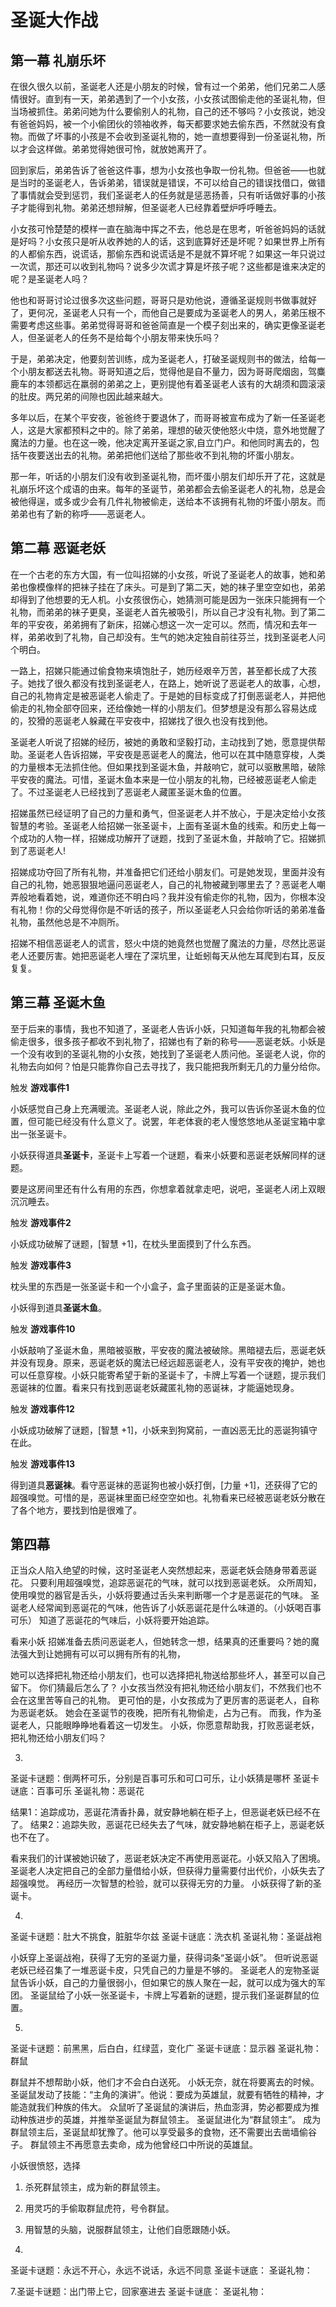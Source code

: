 # 圣诞大作战

## 第一幕 礼崩乐坏
在很久很久以前，圣诞老人还是小朋友的时候，曾有过一个弟弟，他们兄弟二人感情很好。直到有一天，弟弟遇到了一个小女孩，小女孩试图偷走他的圣诞礼物，但当场被抓住。弟弟问她为什么要偷别人的礼物，自己的还不够吗？小女孩说，她没有爸爸妈妈，被一个小偷团伙的领袖收养，每天都要求她去偷东西，不然就没有食物。而做了坏事的小孩是不会收到圣诞礼物的，她一直想要得到一份圣诞礼物，所以才会这样做。弟弟觉得她很可怜，就放她离开了。

回到家后，弟弟告诉了爸爸这件事，想为小女孩也争取一份礼物。但爸爸——也就是当时的圣诞老人，告诉弟弟，错误就是错误，不可以给自己的错误找借口，做错了事情就会受到惩罚，我们圣诞老人的任务就是惩恶扬善，只有听话做好事的小孩子才能得到礼物。弟弟还想辩解，但圣诞老人已经靠着壁炉呼呼睡去。

小女孩可怜楚楚的模样一直在脑海中挥之不去，他总是在思考，听爸爸妈妈的话就是好吗？小女孩只是听从收养她的人的话，这到底算好还是坏呢？如果世界上所有的人都偷东西，说谎话，那偷东西和说谎话是不是就不算坏呢？如果这一年只说过一次谎，那还可以收到礼物吗？说多少次谎才算是坏孩子呢？这些都是谁来决定的呢？是圣诞老人吗？

他也和哥哥讨论过很多次这些问题，哥哥只是劝他说，遵循圣诞规则书做事就好了，更何况，圣诞老人只有一个，而他自己是要成为圣诞老人的男人，弟弟压根不需要考虑这些事。弟弟觉得哥哥和爸爸简直是一个模子刻出来的，确实更像圣诞老人，但圣诞老人的任务不是给每个小朋友带来快乐吗？

于是，弟弟决定，他要刻苦训练，成为圣诞老人，打破圣诞规则书的做法，给每一个小朋友都送去礼物。哥哥知道之后，觉得他是自不量力，因为哥哥爬烟囱，驾麋鹿车的本领都远在羸弱的弟弟之上，更别提他有着圣诞老人该有的大胡须和圆滚滚的肚皮。两兄弟的间隙也因此越来越大。

多年以后，在某个平安夜，爸爸终于要退休了，而哥哥被宣布成为了新一任圣诞老人，这是大家都预料之中的。除了弟弟，理想的破灭使他怒火中烧，意外地觉醒了魔法的力量。也在这一晚，他决定离开圣诞之家,自立门户。和他同时离去的，包括午夜要送出去的礼物。弟弟把他们送给了那些收不到礼物的坏蛋小朋友。

那一年，听话的小朋友们没有收到圣诞礼物，而坏蛋小朋友们却乐开了花，这就是礼崩乐坏这个成语的由来。每年的圣诞节，弟弟都会去偷圣诞老人的礼物，总是会被他得逞，或多或少会有几件礼物被偷走，送给本不该拥有礼物的坏蛋小朋友。而弟弟也有了新的称呼——恶诞老人。

## 第二幕 恶诞老妖
在一个古老的东方大国，有一位叫招娣的小女孩，听说了圣诞老人的故事，她和弟弟也像模像样的把袜子挂在了床头。可是到了第二天，她的袜子里空空如也，弟弟却得到了他想要的无人机。小女孩很伤心，她猜测可能是因为一张床只能拥有一个礼物，而弟弟的袜子更臭，圣诞老人首先被吸引，所以自己才没有礼物。到了第二年的平安夜，弟弟拥有了新床，招娣心想这一次一定可以。然而，情况和去年一样，弟弟收到了礼物，自己却没有。生气的她决定独自前往芬兰，找到圣诞老人问个明白。

一路上，招娣只能通过偷食物来填饱肚子，她历经艰辛万苦，甚至都长成了大孩子。她找了很久都没有找到圣诞老人，在路上，她听说了恶诞老人的故事，心想，自己的礼物肯定是被恶诞老人偷走了。于是她的目标变成了打倒恶诞老人，并把他偷走的礼物全部夺回来，还给像她一样的小朋友们。但梦想是没有那么容易达成的，狡猾的恶诞老人躲藏在平安夜中，招娣找了很久也没有找到他。

圣诞老人听说了招娣的经历，被她的勇敢和坚毅打动，主动找到了她，愿意提供帮助。圣诞老人告诉招娣，平安夜是恶诞老人的魔法，他可以在其中随意穿梭，人类的力量根本无法抓住他。但如果找到圣诞木鱼，并敲响它，就可以驱散黑暗，破除平安夜的魔法。可惜，圣诞木鱼本来是一位小朋友的礼物，已经被恶诞老人偷走了。不过圣诞老人已经找到了恶诞老人藏匿圣诞木鱼的位置。

招娣虽然已经证明了自己的力量和勇气，但圣诞老人并不放心，于是决定给小女孩智慧的考验。圣诞老人给招娣一张圣诞卡，上面有圣诞木鱼的线索。和历史上每一个成功的人物一样，招娣成功解开了谜题，找到了圣诞木鱼，并敲响了它。招娣抓到了恶诞老人!

招娣成功夺回了所有礼物，并准备把它们还给小朋友们。可是她发现，里面并没有自己的礼物，她恶狠狠地逼问恶诞老人，自己的礼物被藏到哪里去了？恶诞老人嘲弄般地看着她，说，难道你还不明白吗？我并没有偷走你的礼物，因为，你根本没有礼物！你的父母觉得你是不听话的孩子，所以圣诞老人只会给你听话的弟弟准备礼物，虽然他总是不冲厕所。

招娣不相信恶诞老人的谎言，怒火中烧的她竟然也觉醒了魔法的力量，尽然比恶诞老人还要厉害。她把恶诞老人埋在了深坑里，让蚯蚓每天从他左耳爬到右耳，反反复复。


## 第三幕 圣诞木鱼
至于后来的事情，我也不知道了，圣诞老人告诉小妖，只知道每年我的礼物都会被偷走很多，很多孩子都收不到礼物了，招娣也有了新的称号——恶诞老妖。小妖是一个没有收到的圣诞礼物的小女孩，她找到了圣诞老人质问他。圣诞老人说，你的礼物去向如何？怕是只能靠你自己去寻找了，我只能把我所剩无几的力量分给你。

触发 **游戏事件1**

小妖感觉自己身上充满暖流。圣诞老人说，除此之外，我可以告诉你圣诞木鱼的位置，但可能已经没有什么意义了。说罢，年老体衰的老人慢悠悠地从圣诞宝箱中拿出一张圣诞卡。

小妖获得道具**圣诞卡**，圣诞卡上写着一个谜题，看来小妖要和恶诞老妖解同样的谜题。

要是这房间里还有什么有用的东西，你想拿着就拿走吧，说吧，圣诞老人闭上双眼沉沉睡去。



触发 **游戏事件2**

小妖成功破解了谜题，[智慧 +1]，在枕头里面摸到了什么东西。

触发 **游戏事件3**

枕头里的东西是一张圣诞卡和一个小盒子，盒子里面装的正是圣诞木鱼。

小妖得到道具**圣诞木鱼**。

触发 **游戏事件10**

小妖敲响了圣诞木鱼，黑暗被驱散，平安夜的魔法被破除。黑暗褪去后，恶诞老妖并没有现身。原来，恶诞老妖的魔法已经远超恶诞老人，没有平安夜的掩护，她也可以任意穿梭。小妖只能寄希望于新的圣诞卡了，卡牌上写着一个谜题，提示我们恶诞袜的位置。看来只有找到恶诞老妖藏匿礼物的恶诞袜，才能逼她现身。

触发 **游戏事件12**

小妖成功破解了谜题，[智慧 +1]，小妖来到狗窝前，一直凶恶无比的恶诞狗镇守在此。

触发 **游戏事件13**


得到道具**恶诞袜**。看守恶诞袜的恶诞狗也被小妖打倒，[力量 +1]，还获得了它的超强嗅觉。可惜的是，恶诞袜里面已经空空如也。礼物看来已经被恶诞老妖分散在了各个地方，要找到怕是很难了。

## 第四幕
正当众人陷入绝望的时候，这时圣诞老人突然想起来，恶诞老妖会随身带着恶诞花。
只要利用超强嗅觉，追踪恶诞花的气味，就可以找到恶诞老妖。
众所周知，使用嗅觉的器官是舌头，小妖将要通过舌头来判断哪一个才是恶诞花的气味。
圣诞老人经常闻到恶诞花的气味，他告诉了小妖恶诞花是什么味道的。（小妖喝百事可乐）
知道了恶诞花的气味后，小妖将要开始追踪。

看来小妖
招娣准备去质问恶诞老人，但她转念一想，结果真的还重要吗？她的魔法强大到让她拥有可以可以拥有所有的礼物，

她可以选择把礼物还给小朋友们，也可以选择把礼物送给那些坏人，甚至可以自己留下。
你们猜最后怎么了？
小女孩当然没有把礼物还给小朋友们，不然我们也不会在这里苦等自己的礼物。
更可怕的是，小女孩成为了更厉害的恶诞老人，自称为恶诞老妖。
她会在圣诞节的夜晚，把所有礼物偷走，占为己有。
而我，作为圣诞老人，只能眼睁睁地看着这一切发生。
小妖，你愿意帮助我，打败恶诞老妖，把礼物还给小朋友们吗？






3.
圣诞卡谜题：倒两杯可乐，分别是百事可乐和可口可乐，让小妖猜是哪杯
圣诞卡谜底：百事可乐
圣诞礼物：恶诞花

结果1：追踪成功，恶诞花清香扑鼻，就安静地躺在柜子上，但恶诞老妖已经不在了。
结果2：追踪失败，恶诞花已经失去了气味，就安静地躺在柜子上，恶诞老妖也不在了。

看来我们的计谋被她识破了，恶诞老妖决定不再使用恶诞花。小妖又陷入了困境。
圣诞老人决定把自己的全部力量借给小妖，但获得力量需要付出代价，小妖失去了超强嗅觉。
再经历一次智慧的检验，就可以获得无穷的力量。
小妖获得了新的圣诞卡。

4.
圣诞卡谜题：肚大不挑食，脏脏华尔兹
圣诞卡谜底：洗衣机
圣诞礼物：圣诞战袍

小妖穿上圣诞战袍，获得了无穷的圣诞力量，获得词条“圣诞小妖”。
但听说恶诞老妖已经召集了一堆恶诞卡皮，只凭自己的力量是不够的。
圣诞老人的宠物圣诞鼠告诉小妖，自己的力量很弱小，但如果它的族人聚在一起，就可以成为强大的军团。
圣诞鼠给了小妖一张圣诞卡，卡牌上写着新的谜题，提示我们圣诞群鼠的位置。

5.
圣诞卡谜题：前黑黑，后白白，红绿蓝，变化广
圣诞卡谜底：显示器
圣诞礼物：群鼠

群鼠并不想帮助小妖，他们才不会白白送死。
小妖无奈，就在将要离去的时候。
圣诞鼠发动了技能：“主角的演讲”。他说：要成为英雄鼠，就要有牺牲的精神，才能造就我们种族的伟大。
众鼠听了圣诞鼠的演讲后，热血澎湃，势必都要成为推动种族进步的英雄，并推举圣诞鼠为群鼠领主。
圣诞鼠进化为“群鼠领主”。
成为群鼠领主后，圣诞鼠却犹豫了。他可以享受最多的食物，还不需要出去凿墙偷谷子。
群鼠领主不再愿意去卖命，成为他曾经口中所说的英雄鼠。

小妖很愤怒，选择
1. 杀死群鼠领主，成为新的群鼠领主。
2. 用灵巧的手偷取群鼠虎符，号令群鼠。
3. 用智慧的头脑，说服群鼠领主，让他们自愿跟随小妖。

6.
圣诞卡谜题：永远不开心，永远不说话，永远不同意
圣诞卡谜底：
圣诞礼物：

7.圣诞卡谜题：出门带上它，回家塞进去
圣诞卡谜底：
圣诞礼物：
